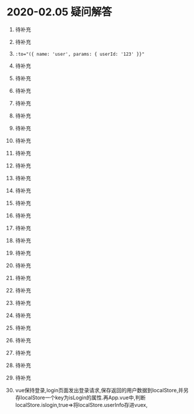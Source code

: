 # 2020-02.05 疑问解答

1. 待补充

2. 待补充

3. `:to="({ name: 'user', params: { userId: '123' }}"`
4. 待补充
5. 待补充
6. 待补充
7. 待补充
8. 待补充
9. 待补充
10. 待补充
11. 待补充
12. 待补充
13. 待补充
14. 待补充
15. 待补充
16. 待补充
17. 待补充
18. 待补充
19. 待补充
20. 待补充
21. 待补充
22. 待补充
23. 待补充
24. 待补充
25. 待补充
26. 待补充
27. 待补充
28. 待补充
29. 待补充
30. vue保持登录,login页面发出登录请求,保存返回的用户数据到localStore,并另存localStore一个key为isLogin的属性.再App.vue中,判断localStore.islogin,true=>将localStore.userInfo存进vuex,
